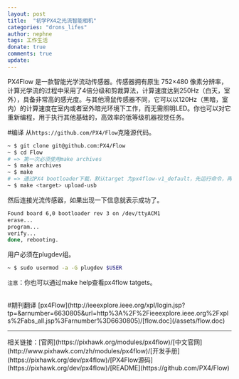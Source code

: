 ```yaml
---
layout: post
title:  "初学PX4之光流智能相机"
categories: "drons_lifes"
author: nephne
tags: 工作生活
donate: true
comments: true
update: 
---
```

PX4Flow 是一款智能光学流动传感器。传感器拥有原生 752×480 像素分辨率，计算光学流的过程中采用了4倍分级和剪裁算法，计算速度达到250Hz（白天，室外），具备非常高的感光度。与其他滑鼠传感器不同，它可以以120Hz（黑暗，室内）的计算速度在室内或者室外暗光环境下工作，而无需照明LED。你也可以对它重新编程，用于执行其他基础的，高效率的低等级机器视觉任务。 

<!--more-->
#编译
从`https://github.com/PX4/Flow`克隆源代码。

```sh
~ $ git clone git@github.com:PX4/Flow
~ $ cd Flow
# => 第一次必须使用make archives
~ $ make archives
~ $ make
# => 通过PX4 bootloader下载，默认target 为px4flow-v1_default，先运行命令，再连接电路板
~ $ make <target> upload-usb
```
然后连接光流传感器，如果出现一下信息就表示成功了。

```sh
Found board 6,0 bootloader rev 3 on /dev/ttyACM1
erase...
program...
verify...
done, rebooting.
```
用户必须在plugdev组。

```sh
~ $ sudo usermod -a -G plugdev $USER
```

`注意`：你也可以通过make help查看px4flow tatgets。

<br>
#期刊翻译
[px4Flow](http://ieeexplore.ieee.org/xpl/login.jsp?tp=&arnumber=6630805&url=http%3A%2F%2Fieeexplore.ieee.org%2Fxpls%2Fabs_all.jsp%3Farnumber%3D6630805)/[flow.doc](/assets/flow.doc)

<hr>
相关链接：[官网](https://pixhawk.org/modules/px4flow)/[中文官网](http://www.pixhawk.com/zh/modules/px4flow)/[开发手册](https://pixhawk.org/dev/px4flow)/[PX4Flow源码](https://pixhawk.org/dev/px4flow)/[README](https://github.com/PX4/Flow)
